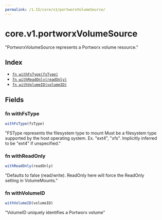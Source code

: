 ```yaml
---
permalink: /1.15/core/v1/portworxVolumeSource/
---
```


# core.v1.portworxVolumeSource

"PortworxVolumeSource represents a Portworx volume resource."

## Index

* [`fn withFsType(fsType)`](#fn-withfstype)
* [`fn withReadOnly(readOnly)`](#fn-withreadonly)
* [`fn withVolumeID(volumeID)`](#fn-withvolumeid)

## Fields

### fn withFsType

```ts
withFsType(fsType)
```

"FSType represents the filesystem type to mount Must be a filesystem type supported by the host operating system. Ex. \"ext4\", \"xfs\". Implicitly inferred to be \"ext4\" if unspecified."

### fn withReadOnly

```ts
withReadOnly(readOnly)
```

"Defaults to false (read/write). ReadOnly here will force the ReadOnly setting in VolumeMounts."

### fn withVolumeID

```ts
withVolumeID(volumeID)
```

"VolumeID uniquely identifies a Portworx volume"